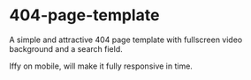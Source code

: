 # 404-page-template

A simple and attractive 404 page template with fullscreen video background and a search field.

Iffy on mobile, will make it fully responsive in time.
